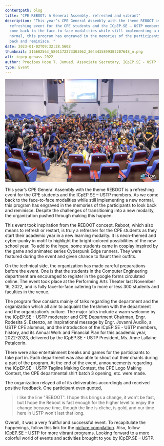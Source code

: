 ```yaml
---
contentpath: blog
title: "CPE REBOOT: A General Assembly, refreshed and vibrant"
description: "This year’s CPE General Assembly with the theme REBOOT is a
  refreshing event for the CPE students and the ICpEP.SE – USTP members. As we
  come back to the face-to-face modalities while still implementing a new
  normal, this program has engraved in the memories of the participants to look
  back and reminisce. "
date: 2023-01-02T09:32:28.560Z
thumbnail: 316602563_5801172273303062_3044435899382207648_n.png
alt: icpep-genass-2022
author: Precious Hope T. Jumuad, Associate Secretary, ICpEP.SE - USTP
type: Event
---
```

![no-alt](316602563_5801172273303062_3044435899382207648_n.png "no-title")

This year’s CPE General Assembly with the theme REBOOT is a refreshing event for the CPE students and the ICpEP.SE – USTP members. As we come back to the face-to-face modalities while still implementing a new normal, this program has engraved in the memories of the participants to look back and reminisce. Despite the challenges of transitioning into a new modality, the organization pushed through making this happen. 

This event took inspiration from the REBOOT concept. Reboot, which also means to refresh or restart, is truly a refresher for the CPE students as they start their academic year in a new learning modality. It is neon-themed and cyber-punky in motif to highlight the bright-colored possibilities of the new school year. To add to the hype, some students came in cosplay inspired by the game and animated series Cyberpunk Edge runners. They were featured during the event and given chance to flaunt their outfits.

On the technical side, the organization has made careful preparations before the event. One is that the students in the Computer Engineering department are encouraged to register in the google forms circulated online. The event took place at the Performing Arts Theater last November 16, 2022, and is fully face-to-face catering to more or less 300 students and faculties in the venue.

The program flow consists mainly of talks regarding the department and the organization which all aim to acquaint the freshmen with the department and the organization’s culture. The major talks include a warm welcome by the ICpEP.SE - USTP moderator and CPE Department Chairman, Engr. Rodesita S. Estenzo, an inspirational message by Engr. Jovanni Auxilio, a USTP CPE alumnus, and the introduction of the ICpEP.SE - USTP members, history, and its Annual Work and Financial Plan for this academic year, 2022-2023, delivered by the ICpEP.SE - USTP President, Ms. Anne Lallaine Petalcorin.

There were also entertainment breaks and games for the participants to take part in. Each department was also able to shout out their chants during a part of the program. At the end of the event, announcements regarding the ICpEP.SE - USTP Tagline Making Contest, the CPE Logo Making Contest, the CPE departmental shirt batch 3 opening, etc. were made.

The organization relayed all of its deliverables accordingly and received positive feedback. One participant even quoted,

> I like the line "REBOOT". I hope this brings a change, it won't be fast, but I hope the Reboot is fast enough for the higher level to enjoy the change because time, though the line is cliche, is gold, and our time here in USTP won't last that long.

Overall, it was a very fruitful and successful event. To recapitulate the happenings, follow this link for the [picture compilation](https://www.facebook.com/icpep.se.ustp/posts/pfbid0LWUnwATaVh6T3gza3fgaixx2oQtKjQyTBFLWcjQCP15WyRXyq6McuQTK9JUf7zsYl). Also, follow [ICpEP.SE – USTP](https://www.facebook.com/icpep.se.ustp) for more vibrant programs. Looking forward to a more colorful world of events and activities brought to you by ICpEP.SE – USTP.